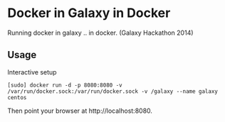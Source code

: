 Docker in Galaxy in Docker
==========================

Running docker in galaxy .. in docker.   (Galaxy Hackathon 2014)

Usage
-----


Interactive setup
```
[sudo] docker run -d -p 8080:8080 -v /var/run/docker.sock:/var/run/docker.sock -v /galaxy --name galaxy centos
```

Then point your browser at http://localhost:8080.
